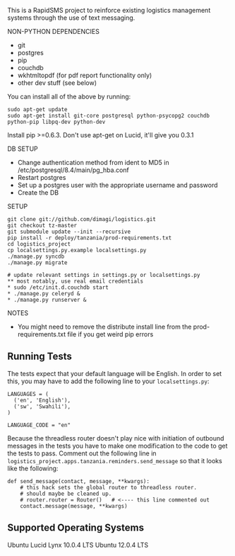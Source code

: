This is a RapidSMS project to reinforce existing logistics management systems through the use of text messaging. 

NON-PYTHON DEPENDENCIES
* git
* postgres
* pip
* couchdb
* wkhtmltopdf (for pdf report functionality only)
* other dev stuff (see below)

You can install all of the above by running:
```
sudo apt-get update
sudo apt-get install git-core postgresql python-psycopg2 couchdb python-pip libpq-dev python-dev
```
Install pip >=0.6.3. Don't use apt-get on Lucid, it'll give you 0.3.1

DB SETUP

* Change authentication method from ident to MD5 in /etc/postgresql/8.4/main/pg_hba.conf 
* Restart postgres
* Set up a postgres user with the appropriate username and password
* Create the DB

SETUP
```
git clone git://github.com/dimagi/logistics.git
git checkout tz-master
git submodule update --init --recursive
pip install -r deploy/tanzania/prod-requirements.txt
cd logistics_project
cp localsettings.py.example localsettings.py
./manage.py syncdb
./manage.py migrate

# update relevant settings in settings.py or localsettings.py
** most notably, use real email credentials
* sudo /etc/init.d.couchdb start
* ./manage.py celeryd &
* ./manage.py runserver &
```

NOTES
* You might need to remove the distribute install line from the prod-requirements.txt file if you get weird pip errors

## Running Tests

The tests expect that your default language will be English. In order to set this, you may have to add
the following line to your `localsettings.py`:

```
LANGUAGES = (
  ('en', 'English'),
  ('sw', 'Swahili'),
)

LANGUAGE_CODE = "en"
```

Because the threadless router doesn't play nice with initiation of outbound messages in the tests you have
to make one modification to the code to get the tests to pass. Comment out the following line in
`logistics_project.apps.tanzania.reminders.send_message` so that it looks like the following:

```
def send_message(contact, message, **kwargs):
    # this hack sets the global router to threadless router.
    # should maybe be cleaned up.
    # router.router = Router()   # <---- this line commented out
    contact.message(message, **kwargs)
```


## Supported Operating Systems

Ubuntu Lucid Lynx 10.0.4 LTS
Ubuntu 12.0.4 LTS


